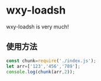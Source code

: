 # wxy-loadsh
wxy-loadsh is very much!

## 使用方法

```javascript
const chunk=require('./index.js');
let arr=['123','456','789'];
console.log(chunk(arr,2));
```